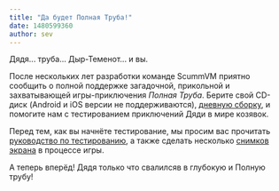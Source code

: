 ```yaml
---
title: "Да будет Полная Труба!"
date: 1480599360
author: sev
---
```


Дядя... труба... Дыр-Теменот... и вы.

После нескольких лет разработки команде ScummVM приятно сообщить о полной поддержке загадочной, прикольной и захватывающей игры-приключения *Полная Труба*. Берите свой CD-диск (Android и iOS версии не поддерживаются), [дневную сборку](/downloads/#daily), и помогите нам с тестированием приключений Дяди в мире козявок.

Перед тем, как вы начнёте тестирование, мы просим вас прочитать [руководство по тестированию](http://wiki.scummvm.org/index.php/Release_Testing), а также сделать несколько [снимков экрана](http://wiki.scummvm.org/index.php/Screenshots) в процессе игры.

А теперь вперёд! Дядя только что свалилсяв в глубокую и Полную трубу!
